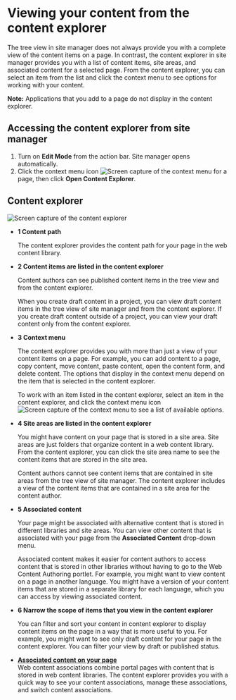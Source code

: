 # Viewing your content from the content explorer



The tree view in site manager does not always provide you with a complete view of the content items on a page. In contrast, the content explorer in site manager provides you with a list of content items, site areas, and associated content for a selected page. From the content explorer, you can select an item from the list and click the context menu to see options for working with your content.

**Note:** Applications that you add to a page do not display in the content explorer.

## Accessing the content explorer from site manager

1.  Turn on **Edit Mode** from the action bar. Site manager opens automatically.
2.  Click the context menu icon ![Screen capture of the context menu](../images/toolbar_context_menu.jpg) for a page, then click **Open Content Explorer**.

## Content explorer

![Screen capture of the content explorer](../images/toolbar_sm_explorer.JPG)

-   **1 Content path**

    The content explorer provides the content path for your page in the web content library.


-   **2 Content items are listed in the content explorer**

    Content authors can see published content items in the tree view and from the content explorer.

    When you create draft content in a project, you can view draft content items in the tree view of site manager and from the content explorer. If you create draft content outside of a project, you can view your draft content only from the content explorer.


-   **3 Context menu**

    The content explorer provides you with more than just a view of your content items on a page. For example, you can add content to a page, copy content, move content, paste content, open the content form, and delete content. The options that display in the context menu depend on the item that is selected in the content explorer.

    To work with an item listed in the content explorer, select an item in the content explorer, and click the context menu icon ![Screen capture of the context menu](../images/toolbar_context_menu.jpg) to see a list of available options.


-   **4 Site areas are listed in the content explorer**

    You might have content on your page that is stored in a site area. Site areas are just folders that organize content in a web content library. From the content explorer, you can click the site area name to see the content items that are stored in the site area.

    Content authors cannot see content items that are contained in site areas from the tree view of site manager. The content explorer includes a view of the content items that are contained in a site area for the content author.


-   **5 Associated content**

    Your page might be associated with alternative content that is stored in different libraries and site areas. You can view other content that is associated with your page from the **Associated Content** drop-down menu.

    Associated content makes it easier for content authors to access content that is stored in other libraries without having to go to the Web Content Authoring portlet. For example, you might want to view content on a page in another language. You might have a version of your content items that are stored in a separate library for each language, which you can access by viewing associated content.


-   **6 Narrow the scope of items that you view in the content explorer**

    You can filter and sort your content in content explorer to display content items on the page in a way that is more useful to you. For example, you might want to see only draft content for your page in the content explorer. You can filter your view by draft or published status.


-   **[Associated content on your page](toolbar_pages_assoc.md)**  
Web content associations combine portal pages with content that is stored in web content libraries. The content explorer provides you with a quick way to see your content associations, manage these associations, and switch content associations.

